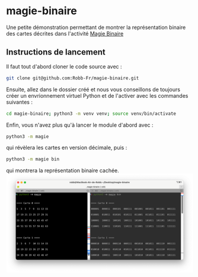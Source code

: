 # magie-binaire
Une petite démonstration permettant de montrer la représentation binaire des cartes décrites dans l'activité [Magie Binaire](https://enseigner.modulo-info.ch/rep-info/activ/magie_binaire.html)

## Instructions de lancement
Il faut tout d'abord cloner le code source avec :
```sh
git clone git@github.com:Robb-Fr/magie-binaire.git
```

Ensuite, allez dans le dossier créé et nous vous conseillons de toujours créer un envrionnement virtuel Python et de l'activer avec les commandes suivantes :
```sh
cd magie-binaire; python3 -m venv venv; source venv/bin/activate
```

Enfin, vous n'avez plus qu'à lancer le module d'abord avec :
```sh
python3 -m magie
```

qui révèlera les cartes en version décimale, puis :
```sh
python3 -m magie bin
```

qui montrera la représentation binaire cachée.
![demonstration](demo.png)
